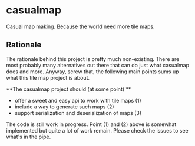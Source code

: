 # casualmap
Casual map making. Because the world need more tile maps.

## Rationale
The rationale behind this project is pretty much non-existing. There are most probably many alternatives out there that can do just what casualmap does and more. 
Anyway, screw that, the following main points sums up what this tile map project is about.

**The casualmap project should (at some point) **
* offer a sweet and easy api to work with tile maps (1)
* include a way to generate such maps (2)
* support serialization and deserialization of maps (3)

The code is still work in progress. Point (1) and (2) above is somewhat implemented but quite a lot of work remain. Please check the issues to see what's in the pípe.
